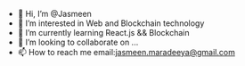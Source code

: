- 👋 Hi, I’m @Jasmeen
- 👀 I’m interested in Web and Blockchain technology
- 🌱 I’m currently learning React.js && Blockchain
- 💞️ I’m looking to collaborate on ...
- 📫 How to reach me email:jasmeen.maradeeya@gmail.com

<!---
Jasmeen1347/Jasmeen1347 is a ✨ special ✨ repository because its `README.md` (this file) appears on your GitHub profile.
You can click the Preview link to take a look at your changes.
--->
